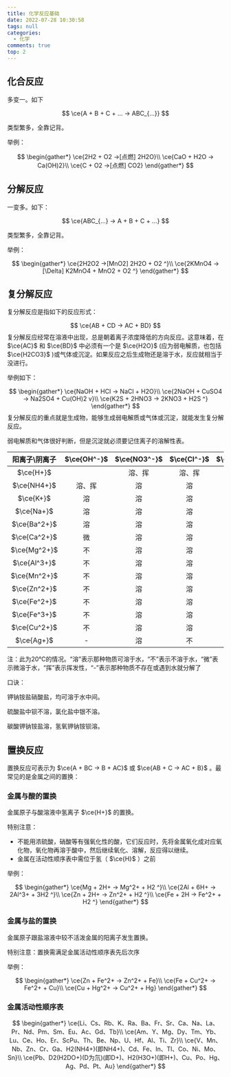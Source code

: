 ```yaml
---
title: 化学反应基础
date: 2022-07-28 10:30:58
tags: null
categories:
  - 化学
comments: true
top: 2
---
```


## 化合反应

多变一。如下

$$
\ce{A + B + C + ... -> ABC_{...}}
$$

类型繁多，全靠记背。

举例：

$$
\begin{gather*}
\ce{2H2 + O2 ->[点燃] 2H2O}\\
\ce{CaO + H2O -> Ca(OH)2}\\
\ce{C + O2 ->[点燃] CO2}
\end{gather*}
$$

## 分解反应

一变多。如下：

$$
\ce{ABC_{...} -> A + B + C + ...}
$$

类型繁多，全靠记背。

举例：

$$
\begin{gather*}
\ce{2H2O2 ->[MnO2] 2H2O + O2 ^}\\
\ce{2KMnO4 ->[\Delta] K2MnO4 + MnO2 + O2 ^}
\end{gather*}
$$

## 复分解反应

复分解反应是指如下的反应形式：

$$
\ce{AB + CD -> AC + BD}
$$
复分解反应经常在溶液中出现，总是朝着离子浓度降低的方向反应。这意味着，在 $\ce{AC}$ 和 $\ce{BD}$ 中必须有一个是 $\ce{H2O}$ (应为弱电解质，也包括 $\ce{H2CO3}$ )或气体或沉淀。如果反应之后生成物还是溶于水，反应就相当于没进行。

举例如下：

$$
\begin{gather*}
\ce{NaOH + HCl -> NaCl + H2O}\\
\ce{2NaOH + CuSO4 -> Na2SO4 + Cu(OH)2 v}\\
\ce{K2S + 2HNO3 -> 2KNO3 + H2S ^}
\end{gather*}
$$
复分解反应的重点就是生成物，能够生成弱电解质或气体或沉淀，就能发生复分解反应。

弱电解质和气体很好判断，但是沉淀就必须要记住离子的溶解性表。

| 阳离子\\阴离子 | $\ce{OH^-}$ | $\ce{NO3^-}$ | $\ce{Cl^-}$ | $\ce{SO4^2-}$ | $\ce{CO3^2-}$ |
| :----: | :----: | :----: | :----: | :----: | :----: | 
| $\ce{H+}$ |  | 溶、挥 | 溶、挥 | 溶 | 溶、挥 |
| $\ce{NH4+}$ | 溶、挥 | 溶 | 溶 | 溶 | 溶 |
| $\ce{K+}$ | 溶 | 溶 | 溶 | 溶 | 溶 | 
| $\ce{Na+}$ | 溶 | 溶 | 溶 | 溶 | 溶 |
| $\ce{Ba^2+}$ | 溶 | 溶 | 溶 | 不 | 不 |
| $\ce{Ca^2+}$ | 微 | 溶 | 溶 | 微 | 不 |
| $\ce{Mg^2+}$ | 不 | 溶 | 溶 | 溶 | 微 |
| $\ce{Al^3+}$ | 不 | 溶 | 溶 | 溶 | - |
| $\ce{Mn^2+}$ | 不 | 溶 | 溶 | 溶 | 不 |
| $\ce{Zn^2+}$ | 不 | 溶 | 溶 | 溶 | 不 |
| $\ce{Fe^2+}$ | 不 | 溶 | 溶 | 溶 | 不 |
| $\ce{Fe^3+}$ | 不 | 溶 | 溶 | 溶 | - |
| $\ce{Cu^2+}$ | 不 | 溶 | 溶 | 溶 | - |
| $\ce{Ag+}$ | - | 溶 | 不 | 微 | 不 |

注：此为20℃的情况。“溶”表示那种物质可溶于水，“不”表示不溶于水，“微”表示微溶于水，“挥”表示挥发性，“-”表示那种物质不存在或遇到水就分解了

口诀：

钾钠铵盐硝酸盐，均可溶于水中间。

硫酸盐中钡不溶，氯化盐中银不溶。  

碳酸钾钠铵盐溶，氢氧钾钠铵钡溶。 

## 置换反应

置换反应可表示为 $\ce{A + BC -> B + AC}$ 或 $\ce{AB + C -> AC + B}$ 。最常见的是金属之间的置换：

### 金属与酸的置换

金属原子与酸溶液中氢离子 $\ce{H+}$ 的置换。

特别注意：

- 不能用浓硫酸，硝酸等有强氧化性的酸，它们反应时，先将金属氧化成对应氧化物，氧化物再溶于酸中，然后继续氧化、溶解，反应得以继续。
- 金属在活动性顺序表中需位于氢（ $\ce{H}$ ）之前

举例：

$$
\begin{gather*}
\ce{Mg + 2H+ -> Mg^2+ + H2 ^}\\
\ce{2Al + 6H+ -> 2Al^3+ + 3H2 ^}\\
\ce{Zn + 2H+ -> Zn^2+ + H2 ^}\\
\ce{Fe + 2H -> Fe^2+ + H2 ^}
\end{gather*}
$$

### 金属与盐的置换

金属原子跟盐溶液中较不活泼金属的阳离子发生置换。

特别注意：置换需满足金属活动性顺序表先后次序

举例：

$$
\begin{gather*}
\ce{Zn + Fe^2+ -> Zn^2+ + Fe}\\
\ce{Fe + Cu^2+ -> Fe^2+ + Cu}\\
\ce{Cu + Hg^2+ -> Cu^2+ + Hg}
\end{gather*}
$$


### 金属活动性顺序表

$$
\begin{gather*}
\ce{Li、Cs、Rb、K、Ra、Ba、Fr、Sr、Ca、Na、La、Pr、Nd、Pm、Sm、Eu、Ac、Gd、Tb}\\
\ce{Am、Y、Mg、Dy、Tm、Yb、Lu、Ce、Ho、Er、ScPu、Th、Be、Np、U、Hf、Al、Ti、Zr}\\
\ce{V、Mn、Nb、Zn、Cr、Ga、H2(NH4+)(即NH4+)、Cd、Fe、In、Tl、Co、Ni、Mo、Sn}\\
\ce{Pb、D2(H2DO+)(D为氘)(即D+)、H2(H3O+)(即H+)、Cu、Po、Hg、Ag、Pd、Pt、Au}
\end{gather*}
$$